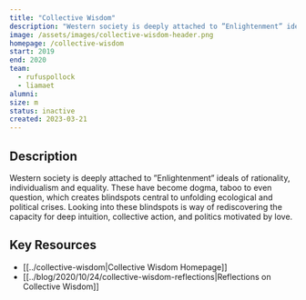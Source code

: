 ```yaml
---
title: "Collective Wisdom"
description: "Western society is deeply attached to ”Enlightenment” ideals of rationality, individualism and equality."
image: /assets/images/collective-wisdom-header.png
homepage: /collective-wisdom
start: 2019
end: 2020
team:
  - rufuspollock
  - liamaet
alumni:
size: m
status: inactive
created: 2023-03-21
---
```


## Description

Western society is deeply attached to ”Enlightenment” ideals of rationality, individualism and equality. These have become dogma, taboo to even question, which creates blindspots central to unfolding ecological and political crises. Looking into these blindspots is way of rediscovering the capacity for deep intuition, collective action, and politics motivated by love.

## Key Resources

- [[../collective-wisdom|Collective Wisdom Homepage]]
- [[../blog/2020/10/24/collective-wisdom-reflections|Reflections on Collective Wisdom]]